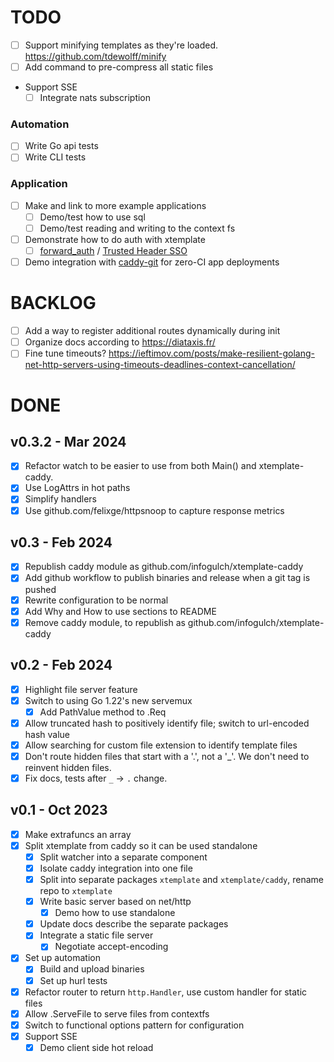 # TODO

- [ ] Support minifying templates as they're loaded. https://github.com/tdewolff/minify
- [ ] Add command to pre-compress all static files
- Support SSE
    - [ ] Integrate nats subscription

### Automation

- [ ] Write Go api tests
- [ ] Write CLI tests

### Application

- [ ] Make and link to more example applications
    - [ ] Demo/test how to use sql
    - [ ] Demo/test reading and writing to the context fs
- [ ] Demonstrate how to do auth with xtemplate
    - [ ] [forward_auth](https://caddyserver.com/docs/caddyfile/directives/forward_auth#forward-auth) / [Trusted Header SSO](https://www.authelia.com/integration/trusted-header-sso/introduction/)
- [ ] Demo integration with [caddy-git](https://github.com/greenpau/caddy-git) for zero-CI app deployments

# BACKLOG

- [ ] Add a way to register additional routes dynamically during init
- [ ] Organize docs according to https://diataxis.fr/
- [ ] Fine tune timeouts? https://ieftimov.com/posts/make-resilient-golang-net-http-servers-using-timeouts-deadlines-context-cancellation/

# DONE

## v0.3.2 - Mar 2024

- [x] Refactor watch to be easier to use from both Main() and xtemplate-caddy.
- [x] Use LogAttrs in hot paths
- [x] Simplify handlers
- [x] Use github.com/felixge/httpsnoop to capture response metrics

## v0.3 - Feb 2024

- [x] Republish caddy module as github.com/infogulch/xtemplate-caddy
- [x] Add github workflow to publish binaries and release when a git tag is pushed
- [x] Rewrite configuration to be normal
- [x] Add Why and How to use sections to README
- [x] Remove caddy module, to republish as github.com/infogulch/xtemplate-caddy

## v0.2 - Feb 2024

- [x] Highlight file server feature
- [x] Switch to using Go 1.22's new servemux
    - [x] Add PathValue method to .Req
- [x] Allow truncated hash to positively identify file; switch to url-encoded hash value
- [x] Allow searching for custom file extension to identify template files
- [x] Don't route hidden files that start with a '.', not a '_'. We don't need to reinvent hidden files.
- [x] Fix docs, tests after `_` -> `.` change.

## v0.1 - Oct 2023

- [x] Make extrafuncs an array
- [x] Split xtemplate from caddy so it can be used standalone
    - [x] Split watcher into a separate component
    - [x] Isolate caddy integration into one file
    - [x] Split into separate packages `xtemplate` and `xtemplate/caddy`, rename repo to `xtemplate`
    - [x] Write basic server based on net/http
        - [x] Demo how to use standalone
    - [x] Update docs describe the separate packages
    - [x] Integrate a static file server
        - [x] Negotiate accept-encoding
- [x] Set up automation
    - [x] Build and upload binaries
    - [x] Set up hurl tests
- [x] Refactor router to return `http.Handler`, use custom handler for static files
- [x] Allow .ServeFile to serve files from contextfs
- [x] Switch to functional options pattern for configuration
- [x] Support SSE
    - [x] Demo client side hot reload
